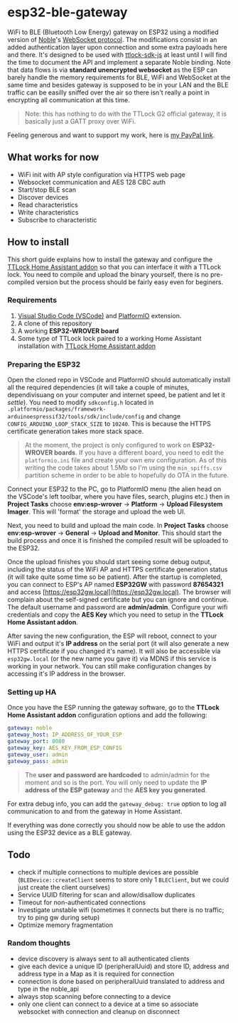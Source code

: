 # esp32-ble-gateway
WiFi to BLE (Bluetooth Low Energy) gateway on ESP32 using a modified version of [Noble](https://github.com/abandonware/noble)'s [WebSocket protocol](https://github.com/abandonware/noble/blob/master/ws-slave.js). The modifications consist in an added authentication layer upon connection and some extra payloads here and there. It's designed to be used with [ttlock-sdk-js](https://github.com/kind3r/ttlock-sdk-js) at least until I will find the time to document the API and implement a separate Noble binding. Note that data flows is via **standard unencrypted websocket** as the ESP can barely handle the memory requirements for BLE, WiFi and WebSocket at the same time and besides gateway is supposed to be in your LAN and the BLE traffic can be easilly sniffed over the air so there isn't really a point in encrypting all communication at this time.   

> Note: this has nothing to do with the TTLock G2 official gateway, it is basically just a GATT proxy over WiFi.

Feeling generous and want to support my work, here is [my PayPal link](https://paypal.me/kind3r).  


## What works for now
- WiFi init with AP style configuration via HTTPS web page
- Websocket communication and AES 128 CBC auth
- Start/stop BLE scan
- Discover devices
- Read characteristics
- Write characteristics
- Subscribe to characteristic

## How to install

This short guide explains how to install the gateway and configure the [TTLock Home Assistant addon](https://github.com/kind3r/hass-addons) so that you can interface it with a TTLock lock. You need to compile and upload the binary yourself, there is no pre-compiled version but the process should be fairly easy even for beginers.  

### Requirements

1. [Visual Studio Code (VSCode)](https://code.visualstudio.com/) and [PlatformIO](https://platformio.org/) extension.  
2. A clone of this repository  
3. A working **ESP32-WROVER board**  
4. Some type of TTLock lock paired to a working Home Assistant installation with [TTLock Home Assistant addon](https://github.com/kind3r/hass-addons)

### Preparing the ESP32

Open the cloned repo in VSCode and PlatformIO should automatically install all the required dependencies (it will take a couple of minutes, dependivisuang on your computer and internet speed, be patient and let it *settle*). You need to modify `sdkconfig.h` located in `.platformio/packages/framework-arduinoespressif32/tools/sdk/include/config` and change `CONFIG_ARDUINO_LOOP_STACK_SIZE` to `10240`. This is because the HTTPS certificate generation takes more stack space.

> At the moment, the project is only configured to work on **ESP32-WROVER boards**. If you have a different board, you need to edit the `platformio.ini` file and create your own env configuration. As of this writing the code takes about 1.5Mb so I'm using the `min_spiffs.csv` partition scheme in order to be able to hopefully do OTA in the future.

Connect your ESP32 to the PC, go to PlatformIO menu (the alien head on the VSCode's left toolbar, where you have files, search, plugins etc.) then in **Project Tasks** choose **env:esp-wrover** -> **Platform** -> **Upload Filesystem Imager**. This will 'format' the storage and upload the web UI.  

Next, you need to build and upload the main code. In **Project Tasks** choose **env:esp-wrover** -> **General** -> **Upload and Monitor**. This should start the build process and once it is finished the compiled result will be uploaded to the ESP32.

Once the upload finishes you should start seeing some debug output, including the status of the WiFi AP and HTTPS certificate generation status (it will take quite some time so be patient). After the startup is completed, you can connect to ESP's AP named **ESP32GW** with password **87654321** and access [https://esp32gw.local](https://esp32gw.local). The browser will complain about the self-signed certificate but you can ignore and continue. The default username and password are **admin/admin**. Configure your wifi credentials and copy the **AES Key** which you need to setup in the **TTLock Home Assistant addon**.  

After saving the new configuration, the ESP will reboot, connect to your WiFi and output it's **IP address** on the serial port (it will also generate a new HTTPS certificate if you changed it's name). It will also be accessible via `esp32gw.local` (or the new name you gave it) via MDNS if this service is working in your network. You can still make configuration changes by accessing it's IP address in the browser.

### Setting up HA

Once you have the ESP running the gateway software, go to the **TTLock Home Assistant addon** configuration options and add the following:

```yaml
gateway: noble
gateway_host: IP_ADDRESS_OF_YOUR_ESP
gateway_port: 8080
gateway_key: AES_KEY_FROM_ESP_CONFIG
gateway_user: admin
gateway_pass: admin
```

> The **user and password are hardcoded** to admin/admin for the moment and so is the port. You will only need to update the **IP address of the ESP gateway** and the **AES key you generated**.  

For extra debug info, you can add the `gateway_debug: true` option to log all communication to and from the gateway in Home Assistant.  

If everything was done correctly you should now be able to use the addon using the ESP32 device as a BLE gateway.  

## Todo

- check if multiple connections to multiple devices are possible (`BLEDevice::createClient` seems to store only 1 `BLEClient`, but we could just create the client ourselves)
- Service UUID filtering for scan and allow/disallow duplicates
- Timeout for non-authenticated connections
- Investigate unstable wifi (sometimes it connects but there is no traffic; try to ping gw during setup)
- Optimize memory fragmentation

### Random thoughts

- device discovery is always sent to all authenticated clients
- give each device a unique ID (peripheralUuid) and store ID, address and address type in a Map as it is required for connection
- connection is done based on peripheralUuid translated to address and type in the noble_api
- always stop scanning before connecting to a device
- only one client can connect to a device at a time so associate websocket with connection and cleanup on disconnect
